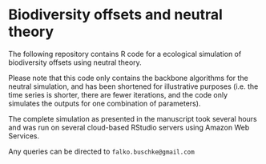 # Biodiversity offsets and neutral theory

The following repository contains R code for a ecological simulation of biodiversity offsets using neutral theory.

Please note that this code only contains the backbone algorithms for the neutral simulation, and has been shortened for illustrative purposes (i.e. the time series is shorter, there are fewer iterations, and the code only simulates the outputs for one combination of parameters). 

The complete simulation as presented in the manuscript took several hours and was run on several cloud-based RStudio servers using Amazon Web Services.

Any queries can be directed to `falko.buschke@gmail.com`

